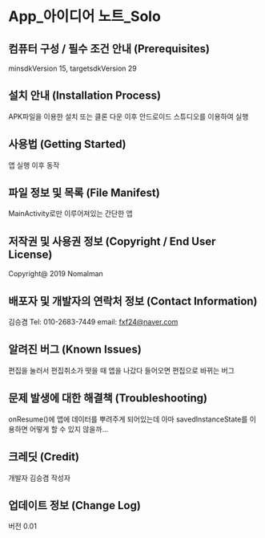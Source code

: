 App_아이디어 노트_Solo
=====================
컴퓨터 구성 / 필수 조건 안내 (Prerequisites)
------------
minsdkVersion 15, targetsdkVersion 29

설치 안내 (Installation Process)
-------------
APK파일을 이용한 설치 또는 클론 다운 이후 안드로이드 스튜디오를 이용하여 실행

사용법 (Getting Started)
-------------
앱 실행 이후 동작

파일 정보 및 목록 (File Manifest)
-------------
MainActivity로만 이루어져있는 간단한 앱

저작권 및 사용권 정보 (Copyright / End User License)
-------------
Copyright@ 2019 Nomalman

배포자 및 개발자의 연락처 정보 (Contact Information)
-------------
김승겸
Tel: 010-2683-7449
email: fxf24@naver.com

알려진 버그 (Known Issues)
-------------
편집을 눌러서 편집취소가 떳을 때 앱을 나갔다 들어오면 편집으로 바뀌는 버그

문제 발생에 대한 해결책 (Troubleshooting)
-------------
onResume()에 앱에 데이터를 뿌려주게 되어있는데 아마 savedInstanceState를 이용하면 어떻게 할 수 있지 않을까...

크레딧 (Credit)
-------------
개발자 김승겸
작성자 

업데이트 정보 (Change Log)
-------------
버전 0.01
